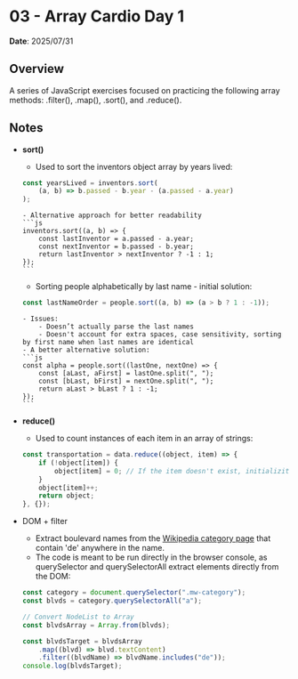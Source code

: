 # 03 - Array Cardio Day 1

**Date**: 2025/07/31

## Overview

A series of JavaScript exercises focused on practicing the following array methods: .filter(), .map(), .sort(), and .reduce().

## Notes

-   **sort()**

    -   Used to sort the inventors object array by years lived:

    ```js
    const yearsLived = inventors.sort(
        (a, b) => b.passed - b.year - (a.passed - a.year)
    );
    ```

        - Alternative approach for better readability
        ```js
        inventors.sort((a, b) => {
            const lastInventor = a.passed - a.year;
            const nextInventor = b.passed - b.year;
            return lastInventor > nextInventor ? -1 : 1;
        });
        ```

    -   Sorting people alphabetically by last name - initial solution:

    ```js
    const lastNameOrder = people.sort((a, b) => (a > b ? 1 : -1));
    ```

        - Issues:
            - Doesn’t actually parse the last names
            - Doesn't account for extra spaces, case sensitivity, sorting by first name when last names are identical
        - A better alternative solution:
        ```js
        const alpha = people.sort((lastOne, nextOne) => {
            const [aLast, aFirst] = lastOne.split(", ");
            const [bLast, bFirst] = nextOne.split(", ");
            return aLast > bLast ? 1 : -1;
        });
        ```

-   **reduce()**
    -   Used to count instances of each item in an array of strings:
    ```js
    const transportation = data.reduce((object, item) => {
        if (!object[item]) {
            object[item] = 0; // If the item doesn't exist, initializit to 0
        }
        object[item]++;
        return object;
    }, {});
    ```
-   DOM + filter

    -   Extract boulevard names from the [Wikipedia category page](https://en.wikipedia.org/wiki/Category:Boulevards_in_Paris) that contain 'de' anywhere in the name.
    -   The code is meant to be run directly in the browser console, as querySelector and querySelectorAll extract elements directly from the DOM:

    ```js
    const category = document.querySelector(".mw-category");
    const blvds = category.querySelectorAll("a");

    // Convert NodeList to Array
    const blvdsArray = Array.from(blvds);

    const blvdsTarget = blvdsArray
        .map((blvd) => blvd.textContent)
        .filter((blvdName) => blvdName.includes("de"));
    console.log(blvdsTarget);
    ```
